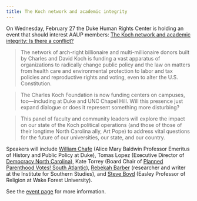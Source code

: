 ```yaml
---
title: The Koch network and academic integrity
---
```

On Wednesday, February 27 the Duke Human Rights Center is holding an event that should interest AAUP members: [The Koch network and academic integrity: Is there a conflict?](https://humanrights.fhi.duke.edu/event-detail/the-koch-network-and-academic-integrity-is-there-a-conflict/)

> The network of arch-right billionaire and multi-millionaire donors built by Charles and David Koch is funding a vast apparatus of organizations to radically change public policy and the law on matters from health care and environmental protection to labor and tax policies and reproductive rights and voting, even to alter the U.S. Constitution.

> The Charles Koch Foundation is now funding centers on campuses, too—including at Duke and UNC Chapel Hill. Will this presence just expand dialogue or does it represent something more disturbing?

> This panel of faculty and community leaders will explore the impact on our state of the Koch political operations (and those of those of their longtime North Carolina ally, Art Pope) to address vital questions for the future of our universities, our state, and our country.

Speakers will include [William Chafe](https://history.duke.edu/people/william-h-chafe) (Alice Mary Baldwin Professor Emeritus of History and Public Policy at Duke), Tomas Lopez (Executive Director of [Democracy North Carolina](https://democracync.org)), Kate Torrey (Board Chair of [Planned Parenthood Votes! South Atlantic](https://www.plannedparenthoodaction.org/planned-parenthood-votes-south-atlantic)), [Rebekah Barber](https://www.facingsouth.org/author/rebekah-barber) (researcher and writer at the Institute for Southern Studies), and [Steve Boyd](http://rpe.religion.wfu.edu/faculty/dr-steve-boyd/) (Easley Professor of Religion at Wake Forest University).

See the [event page](https://humanrights.fhi.duke.edu/event-detail/the-koch-network-and-academic-integrity-is-there-a-conflict/) for more information.
